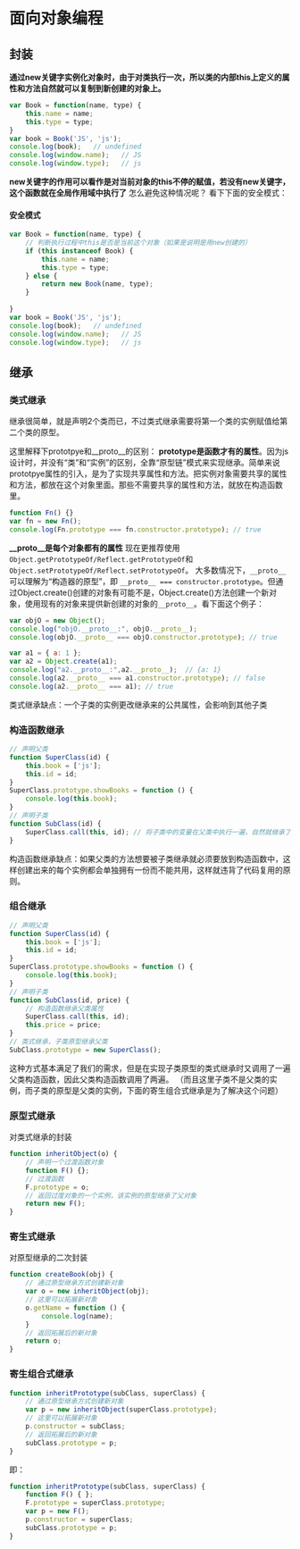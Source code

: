# 面向对象编程

## 封装

**通过new关键字实例化对象时，由于对类执行一次，所以类的内部this上定义的属性和方法自然就可以复制到新创建的对象上。**

```javascript
var Book = function(name, type) {
    this.name = name;
    this.type = type;
}
var book = Book('JS', 'js');
console.log(book);   // undefined
console.log(window.name);   // JS
console.log(window.type);   // js
```
**new关键字的作用可以看作是对当前对象的this不停的赋值，若没有new关键字，这个函数就在全局作用域中执行了**
怎么避免这种情况呢？ 看下下面的安全模式：

#### 安全模式
```javascript
var Book = function(name, type) {
    // 判断执行过程中this是否是当前这个对象（如果是说明是用new创建的）
    if (this instanceof Book) {
        this.name = name;
        this.type = type;
    } else {
        return new Book(name, type);
    }
    
}
var book = Book('JS', 'js');
console.log(book);   // undefined
console.log(window.name);   // JS
console.log(window.type);   // js
```
## 继承
### 类式继承
继承很简单，就是声明2个类而已，不过类式继承需要将第一个类的实例赋值给第二个类的原型。

这里解释下prototpye和__proto__的区别：
**prototype是函数才有的属性**。因为js设计时，并没有“类”和“实例”的区别，全靠“原型链”模式来实现继承。简单来说prototpye属性的引入，是为了实现共享属性和方法。把实例对象需要共享的属性和方法，都放在这个对象里面。那些不需要共享的属性和方法，就放在构造函数里。
```javascript
function Fn() {}
var fn = new Fn();
console.log(Fn.prototype === fn.constructor.prototype); // true
```
**__proto__是每个对象都有的属性**
现在更推荐使用`Object.getPrototypeOf/Reflect.getPrototypeOf`和`Object.setPrototypeOf/Reflect.setPrototypeOf`。
大多数情况下，`__proto__`可以理解为“构造器的原型”，即 `__proto__ === constructor.prototype`。但通过Object.create()创建的对象有可能不是，Object.create()方法创建一个新对象，使用现有的对象来提供新创建的对象的`__proto__`。看下面这个例子：

```javascript
var objO = new Object();
console.log("objO.__proto__:", objO.__proto__);
console.log(objO.__proto__ === objO.constructor.prototype); // true

var a1 = { a: 1 };
var a2 = Object.create(a1);
console.log("a2.__proto__:",a2.__proto__);  // {a: 1}
console.log(a2.__proto__ === a1.constructor.prototype); // false
console.log(a2.__proto__ === a1); // true
```
类式继承缺点：一个子类的实例更改继承来的公共属性，会影响到其他子类

### 构造函数继承
```javascript
// 声明父类
function SuperClass(id) {
    this.book = ['js'];
    this.id = id;
}
SuperClass.prototype.showBooks = function () {
    console.log(this.book);
}
// 声明子类
function SubClass(id) {
    SuperClass.call(this, id); // 将子类中的变量在父类中执行一遍，自然就继承了父类的共有属性
}
```
构造函数继承缺点：如果父类的方法想要被子类继承就必须要放到构造函数中，这样创建出来的每个实例都会单独拥有一份而不能共用，这样就违背了代码复用的原则。

### 组合继承
```javascript
// 声明父类
function SuperClass(id) {
    this.book = ['js'];
    this.id = id;
}
SuperClass.prototype.showBooks = function () {
    console.log(this.book);
}
// 声明子类
function SubClass(id, price) {
    // 构造函数继承父类属性
    SuperClass.call(this, id);
    this.price = price;
}
// 类式继承，子类原型继承父类
SubClass.prototype = new SuperClass();
```
这种方式基本满足了我们的需求，但是在实现子类原型的类式继承时又调用了一遍父类构造函数，因此父类构造函数调用了两遍。
（而且这里子类不是父类的实例，而子类的原型是父类的实例，下面的寄生组合式继承是为了解决这个问题）

### 原型式继承
对类式继承的封装
```javascript
function inheritObject(o) {
    // 声明一个过渡函数对象
    function F() {};
    // 过渡函数
    F.prototype = o;
    // 返回过度对象的一个实例，该实例的原型继承了父对象
    return new F();
}
```

### 寄生式继承
对原型继承的二次封装
```javascript
function createBook(obj) {
    // 通过原型继承方式创建新对象
    var o = new inheritObject(obj);
    // 这里可以拓展新对象
    o.getName = function () {
        console.log(name);
    }
    // 返回拓展后的新对象
    return o;
}
```

### 寄生组合式继承
```javascript
function inheritPrototype(subClass, superClass) {
    // 通过原型继承方式创建新对象
    var p = new inheritObject(superClass.prototype);
    // 这里可以拓展新对象
    p.constructor = subClass;
    // 返回拓展后的新对象
    subClass.prototype = p;
}
```
即：
```javascript
function inheritPrototype(subClass, superClass) {
    function F() { };
    F.prototype = superClass.prototype;
    var p = new F();
    p.constructor = superClass;
    subClass.prototype = p;
}
```


